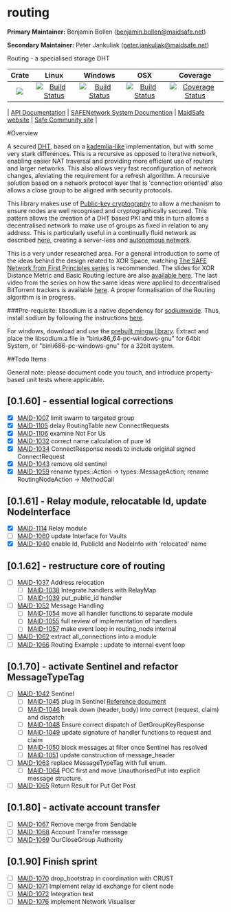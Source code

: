 # routing

**Primary Maintainer:**     Benjamin Bollen (benjamin.bollen@maidsafe.net)

**Secondary Maintainer:**   Peter Jankuliak (peter.jankuliak@maidsafe.net)

Routing - a specialised storage DHT

|Crate|Linux|Windows|OSX|Coverage|
|:------:|:-------:|:-------:|:-------:|:-------:|
|[![](http://meritbadge.herokuapp.com/routing)](https://crates.io/crates/routing)|[![Build Status](https://travis-ci.org/maidsafe/routing.svg?branch=master)](https://travis-ci.org/maidsafe/routing)|[![Build Status](http://ci.maidsafe.net:8080/buildStatus/icon?job=routing_win64_status_badge)](http://ci.maidsafe.net:8080/job/routing_win64_status_badge/)|[![Build Status](http://ci.maidsafe.net:8080/buildStatus/icon?job=routing_osx_status_badge)](http://ci.maidsafe.net:8080/job/routing_osx_status_badge/)|[![Coverage Status](https://coveralls.io/repos/maidsafe/routing/badge.svg)](https://coveralls.io/r/maidsafe/routing)|

| [API Documentation](http://maidsafe.github.io/routing/routing/) | [SAFENetwork System Documention](http://systemdocs.maidsafe.net/) | [MaidSafe website](http://www.maidsafe.net) | [Safe Community site](https://forum.safenetwork.io) |

#Overview

A secured [DHT](http://en.wikipedia.org/wiki/Distributed_hash_table), based on a [kademlia-like](http://en.wikipedia.org/wiki/Kademlia) implementation, but with some very stark differences. This is a recursive as opposed to iterative network, enabling easier NAT traversal and providing more efficient use of routers and larger networks. This also allows very fast reconfiguration of network changes, aleviating the requirement for a refresh algorithm. A recursive solution based on a network protocol layer that is 'connection oriented' also allows a close group to be aligned with security protocols.

This library makes use of [Public-key cryptography](http://en.wikipedia.org/wiki/Public-key_cryptography) to allow a mechanism to ensure nodes are well recognised and cryptographically secured. This pattern allows the creation of a DHT based PKI and this in turn allows a decentralised network to make use of groups as fixed in relation to any address. This is particularly useful in a continually fluid network as described [here,](http://maidsafe.net/Whitepapers/pdf/MaidSafeDistributedHashTable.pdf) creating a server-less and [autonomous network](http://maidsafe.net/docs/SAFEnetwork.pdf).

This is a very under researched area. For a general introduction to some of the ideas behind the design related to XOR Space, watching [The SAFE Network from First Principles series](https://www.youtube.com/watch?v=Lr9FJRDcNzk&list=PLiYqQVdgdw_sSDkdIZzDRQR9xZlsukIxD) is recommended. The slides for XOR Distance Metric and Basic Routing lecture are also [available here](http://ericklavoie.com/talks/safenetwork/1-xor-routing.pdf). The last video from the series on how the same ideas were applied to decentralised BitTorrent trackers is available [here](https://www.youtube.com/watch?v=YFV908uoLPY). A proper formalisation of the Routing algorithm is in progress.


###Pre-requisite:
libsodium is a native dependency for [sodiumxoide](https://github.com/dnaq/sodiumoxide). Thus, install sodium by following the instructions [here](http://doc.libsodium.org/installation/index.html).

For windows, download and use the [prebuilt mingw library](https://download.libsodium.org/libsodium/releases/libsodium-1.0.2-mingw.tar.gz).
Extract and place the libsodium.a file in "bin\x86_64-pc-windows-gnu" for 64bit System, or "bin\i686-pc-windows-gnu" for a 32bit system.

##Todo Items

General note: please document code you touch, and introduce property-based unit tests where applicable.

## [0.1.60] - essential logical corrections
- [x] [MAID-1007](https://maidsafe.atlassian.net/browse/MAID-1007) limit swarm to targeted group
 - [x] [MAID-1105](https://maidsafe.atlassian.net/browse/MAID-1105) delay RoutingTable new ConnectRequests
 - [x] [MAID-1106](https://maidsafe.atlassian.net/browse/MAID-1106) examine Not For Us
- [x] [MAID-1032](https://maidsafe.atlassian.net/browse/MAID-1032)
correct name calculation of pure Id
- [x] [MAID-1034](https://maidsafe.atlassian.net/browse/MAID-1034) ConnectResponse needs to include original signed ConnectRequest
- [x] [MAID-1043](https://maidsafe.atlassian.net/browse/MAID-1043) remove old sentinel
- [x] [MAID-1059](https://maidsafe.atlassian.net/browse/MAID-1059) rename types::Action -> types::MessageAction; rename RoutingNodeAction -> MethodCall

## [0.1.61] - Relay module, relocatable Id, update NodeInterface

- [x] [MAID-1114](https://maidsafe.atlassian.net/browse/MAID-1114) Relay module
- [ ] [MAID-1060](https://maidsafe.atlassian.net/browse/MAID-1060) update Interface for Vaults
- [x] [MAID-1040](https://maidsafe.atlassian.net/browse/MAID-1040) enable Id, PublicId and NodeInfo with 'relocated' name

## [0.1.62] - restructure core of routing

- [ ] [MAID-1037](https://maidsafe.atlassian.net/browse/MAID-1037) Address relocation
  - [ ] [MAID-1038](https://maidsafe.atlassian.net/browse/MAID-1038) Integrate handlers with RelayMap
  - [ ] [MAID-1039](https://maidsafe.atlassian.net/browse/MAID-1039) put_public_id handler
- [ ] [MAID-1052](https://maidsafe.atlassian.net/browse/MAID-1052) Message Handling
  - [ ] [MAID-1054](https://maidsafe.atlassian.net/browse/MAID-1054) move all handler functions to separate module
  - [ ] [MAID-1055](https://maidsafe.atlassian.net/browse/MAID-1055) full review of implementation of handlers
  - [ ] [MAID-1057](https://maidsafe.atlassian.net/browse/MAID-1057) make event loop in routing_node internal
- [ ] [MAID-1062](https://maidsafe.atlassian.net/browse/MAID-1062) extract all_connections into a module
- [ ] [MAID-1066](https://maidsafe.atlassian.net/browse/MAID-1066) Routing Example : update to internal event loop

## [0.1.70] - activate Sentinel and refactor MessageTypeTag

- [ ] [MAID-1042](https://maidsafe.atlassian.net/browse/MAID-1042) Sentinel
    - [ ] [MAID-1045](https://maidsafe.atlassian.net/browse/MAID-1045) plug in Sentinel [Reference document](https://docs.google.com/document/d/1-x7pCq_YXm-P5xDi7y8UIYDbheVwJ10Q80FzgtnMD8A/edit?usp=sharing)
    - [ ] [MAID-1046](https://maidsafe.atlassian.net/browse/MAID-1046) break down (header, body) into correct (request, claim) and dispatch
    - [ ] [MAID-1048](https://maidsafe.atlassian.net/browse/MAID-1048) Ensure correct dispatch of GetGroupKeyResponse
    - [ ] [MAID-1049](https://maidsafe.atlassian.net/browse/MAID-1049) update signature of handler functions to request and claim
    - [ ] [MAID-1050](https://maidsafe.atlassian.net/browse/MAID-1050) block messages at filter once Sentinel has resolved
    - [ ] [MAID-1051](https://maidsafe.atlassian.net/browse/MAID-1051) update construction of message_header
- [ ] [MAID-1063](https://maidsafe.atlassian.net/browse/MAID-1063) replace MessageTypeTag with full enum.
    - [ ] [MAID-1064](https://maidsafe.atlassian.net/browse/MAID-1064) POC first and move UnauthorisedPut into explicit message structure.
- [ ] [MAID-1065](https://maidsafe.atlassian.net/browse/MAID-1065) Return Result for Put Get Post

## [0.1.80] - activate account transfer

- [ ] [MAID-1067](https://maidsafe.atlassian.net/browse/MAID-1067) Remove merge from Sendable
- [ ] [MAID-1068](https://maidsafe.atlassian.net/browse/MAID-1068) Account Transfer message
- [ ] [MAID-1069](https://maidsafe.atlassian.net/browse/MAID-1069) OurCloseGroup Authority

## [0.1.90] Finish sprint

- [ ] [MAID-1070](https://maidsafe.atlassian.net/browse/MAID-1070) drop_bootstrap in coordination with CRUST
- [ ] [MAID-1071](https://maidsafe.atlassian.net/browse/MAID-1071) Implement relay id exchange for client node
- [ ] [MAID-1072](https://maidsafe.atlassian.net/browse/MAID-1072) Integration test
- [ ] [MAID-1076](https://maidsafe.atlassian.net/browse/MAID-1076) implement Network Visualiser
